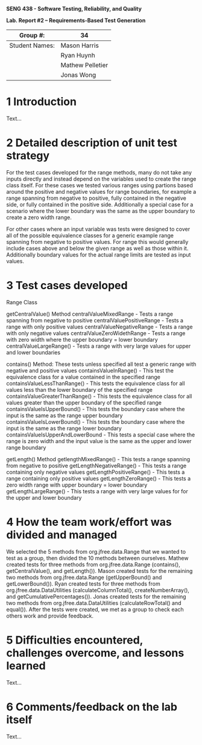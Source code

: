 **SENG 438 - Software Testing, Reliability, and Quality**

**Lab. Report \#2 – Requirements-Based Test Generation**

| Group \#:      |  34   |
| -------------- | --- |
| Student Names: |Mason Harris   |
|                |Ryan Huynh  |
|                |Mathew Pelletier  |
|                |Jonas Wong|

# 1 Introduction

Text…

# 2 Detailed description of unit test strategy

For the test cases developed for the range methods, many do not take any inputs directly and instead depend on the variables used to create the range class itself.
For these cases we tested various ranges using partions based around the positive and negative values for range boundaries, 
for example a range spanning from negative to positive, fully contained in the negative side, or fully contained in the positive side.
Additionally a special case for a scenario where the lower boundary was the same as the upper boundary to create a zero width range.

For other cases where an input variable was tests were designed to cover all of the possible equivalence classes for a generic example range spanning from negative to positive values.
For range this would generally include cases above and below the given range as well as those within it. Additionally boundary values for the actual range limits are tested as input values.
 
# 3 Test cases developed
Range Class

getCentralValue() Method
centralValueMixedRange - Tests a range spanning from negative to positive 
centralValuePositiveRange - Tests a range with only positive values
centralValueNegativeRange - Tests a range with only negative values
centralValueZeroWidethRange - Tests a range with zero width where the upper boundary = lower boundary
centralValueLargeRange() - Tests a range with very large values for upper and lower boundaries

contains() Method: These tests unless specified all test a generic range with negative and positive values
containsValueInRange() - This test the equivalence class for a value contained in the specified range
containsValueLessThanRange() - This tests the equivalence class for all values less than the lower boundary of the specified range
containsValueGreaterThanRange() - This tests the equivalence class for all values greater than the upper boundary of the specified range 
containsValueIsUpperBound() - This tests the boundary case where the input is the same as the range upper boundary
containsValueIsLowerBound() - This tests the boundary case where the input is the same as the range lower boundary
containsValueIsUpperAndLowerBound - This tests a special case where the range is zero width and the input value is the same as the upper and lower range boundary

getLength() Method
getlengthMixedRange() - This tests a range spanning from negative to positive
getLengthNegativeRange() - This tests a range containing only negative values
getLengthPositiveRange() - This tests a range containing only positive values
getLengthZeroRange() - This tests a zero width range with upper boundary = lower boundary
getLengthLargeRange() - This tests a range with very large values for for the upper and lower boundary


# 4 How the team work/effort was divided and managed

We selected the 5 methods from org.jfree.data.Range that we wanted to test as a group, then divided the 10 methods between ourselves. Mathew created tests for three methods from org.jfree.data.Range (contains(), getCentralValue(), and getLength()). Mason created tests for the remaining two methods from org.jfree.data.Range (getUpperBound() and getLowerBound()). Ryan created tests for three methods from org.jfree.data.DataUtilities (calculateColumnTotal(), createNumberArray(), and getCumulativePercentages()). Jonas created tests for the remaining two methods from org.jfree.data.DataUtilities (calculateRowTotal() and equal()). After the tests were created, we met as a group to check each others work and provide feedback.

# 5 Difficulties encountered, challenges overcome, and lessons learned

Text…

# 6 Comments/feedback on the lab itself

Text…

